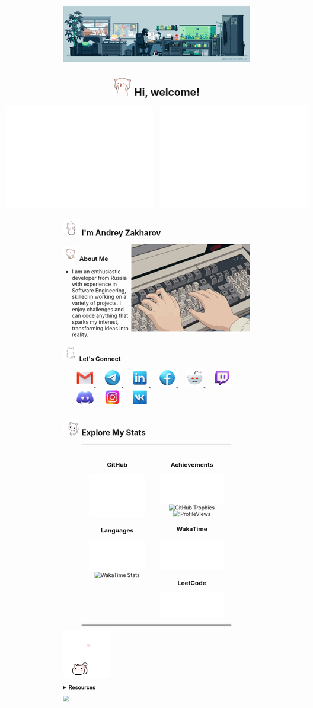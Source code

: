 <p align="center">
  <img src="/resources/banner1.gif" alt="Banner">
</p>

<div align="center">
  <h1>
    <img src="/resources/cat_jump.gif" alt="Cat" width="50"/>
    Hi, welcome!</h1>
</div>

<div align="center" style="display: flex; justify-content: center; gap: 20px; margin-top: 20px;">
  <img src="metrics/metrics.plugin.isocalendar.fullyear.svg" alt="Commit Calendar" width="400">
  <img src="metrics/metrics.plugin.habits.charts.svg" alt="Coding Activity" width="400">
</div>

<h2>
  <img src="/resources/gokittygo.gif" alt="Cat" width="45"/>
  I'm Andrey Zakharov
</h2>

<img align="right" src="/resources/keyboard1.gif" alt="Keyboard GIF" width="320"/>

<h3>
  <img src="/resources/WaitingPeachCat.gif" alt="Cat" width="40"/>
  About Me
</h3>

<ul>
  <li>I am an enthusiastic developer from Russia with experience in Software Engineering, skilled in working on a variety of projects. I enjoy challenges and can code anything that sparks my interest, transforming ideas into reality.
  </li>
</ul>

<h3>
  <img src="/resources/cutekitty.gif" alt="Cat" width="40"/>
  Let's Connect
</h3>

<ul>    
<div style="margin-top: 10px;">
  <a href="mailto:Andrey.Zakharov.Contact@gmail.com" title="Andrey.Zakharov.Contact@gmail.com" target="_blank" style="margin: 0 10px;">
    <img src="/resources/icons8-gmail-94.png" alt="Gmail" width="50">
  </a>
  <a href="https://t.me/TheAndreyZakharov" title="https://t.me/TheAndreyZakharov" target="_blank" style="margin: 0 10px;">
    <img src="/resources/icons8-telegram-94.png" alt="Telegram" width="50">
  </a>
  <a href="https://www.linkedin.com/in/TheAndreyZakharov" title="https://www.linkedin.com/in/TheAndreyZakharov" target="_blank" style="margin: 0 10px;">
    <img src="/resources/icons8-linkedin-94.png" alt="LinkedIn" width="50">
  </a>
  <a href="" title="not yet" target="_blank" style="margin: 0 10px;">
    <img src="/resources/icons8-facebook-94.png" alt="Facebook" width="50">
  </a>
  <a href="https://www.reddit.com/user/TheAndreyZakharov" title="https://www.reddit.com/user/TheAndreyZakharov" target="_blank" style="margin: 0 10px;">
    <img src="/resources/icons8-reddit-94.png" alt="Reddit" width="50">
  </a>
  <a href="" title="not yet" target="_blank" style="margin: 0 10px;">
    <img src="/resources/icons8-twitch-94.png" alt="Twitch" width="50">
  </a>
  <a href="" title="not yet" target="_blank" style="margin: 0 10px;">
    <img src="/resources/icons8-discord-94.png" alt="Discord" width="50">
  </a>
  <a href="" title="not yet" target="_blank" style="margin: 0 10px;">
    <img src="/resources/icons8-instagram-94.png" alt="Instagram" width="50">
  </a>
  <a href="" title="not yet" target="_blank" style="margin: 0 10px;">
    <img src="/resources/icons8-vk-94.png" alt="VK" width="50">
  </a>
</div>
</ul>

<h2>
  <img src="/resources/CatNomsCherryBlossom.gif" alt="Cat" width="45"/>
  Explore My Stats
</h2>

<div align="center">
  <table style="width: 80%; margin-top: 20px; border-collapse: collapse;">
    <tr>
      <td style="text-align: center; vertical-align: top; padding: 20px;">
        <h3>GitHub</h3>
        <img src="metrics/github-metrics.svg" alt="GitHub Metrics" width="400">
        <h3>Languages</h3>
        <img src="metrics/metrics.plugin.languages.svg" alt="Languages" width="400"> <br>
        <img src="https://github-readme-stats.vercel.app/api/wakatime?username=TheAndreyZakharov&layout=compact&hide_title=true&hide_border=true&bg_color=00000000&border_radius=0" alt="WakaTime Stats" width="400">
      </td>
      <td style="text-align: center; vertical-align: top; padding: 20px;" rowspan="2">
        <h3>Achievements</h3>
        <img src="metrics/metrics.plugin.achievements.svg" alt="Achievements" width="400"> <br>
        <img src="https://github-profile-trophy.vercel.app/?username=TheAndreyZakharov&theme=onedark&no-bg=true&margin-w=15&margin-h=15&column=6&rank=-?" alt="GitHub Trophies" width="400"> <br>
        <img src="https://count.getloli.com/@ProfileViews?name=ProfileViews&theme=rule34&padding=12&offset=0&align=center&scale=0.7&pixelated=1&darkmode=0" alt=":ProfileViews" />        
        <h3>WakaTime</h3>
        <img src="metrics/metrics.plugin.wakatime.svg" alt="WakaTime.svg" width="400">
        <h3>LeetCode</h3>
        <img src="metrics/metrics.plugin.leetcode.svg" alt="LeetCode.svg" width="400">
      </td>
    </tr>
  </table>
</div>

<p align="left">
  <img src="/resources/kittycat.gif" alt="Cat">
</p>

<details>
  <summary><strong>Resources</strong>
  </summary>
  <p>
    Below is a collection of resources that contributed to the development of this README. Some were directly used, while others served as sources of inspiration, guiding its structure and enhancing clarity.
  </p>
  <ul>
    <li><a href="https://github.com/abhisheknaiidu/awesome-github-profile-readme">Awesome GitHub Profile Readme</a></li>
    <li><a href="https://github.com/rzashakeri/beautify-github-profile">Beautify GitHub Profile</a></li>
    <li><a href="https://github.com/lowlighter/metrics">Lowlighter Metrics</a></li>
    <li><a href="https://github.com/Ileriayo/markdown-badges">Markdown Badges</a></li>
    <li><a href="https://github.com/anuraghazra/github-readme-stats">Anurag's GitHub Stats</a></li>
    <li><a href="https://github.com/DenverCoder1/github-readme-streak-stats">GitHub Streak Stats</a></li>
    <li><a href="https://github.com/ryo-ma/github-profile-trophy">GitHub Profile Trophy</a></li>
    <li><a href="https://github.com/Nathan13888/VisitorBadgeReloaded?tab=readme-ov-file#migrating-from-visitor-badge">Visitor Badge Reloaded</a></li>
    <li><a href="https://github.com/antonkomarev/github-profile-views-counter">Github Profile Views Counter</a></li> 
    <li><a href="https://github.com/journey-ad/Moe-Counter">Moe Counter</a></li>
    <li><a href="https://github.com/pujux/badge-it?tab=readme-ov-file">Badge It</a></li>
    <li><a href="https://github.com/alexandresanlim/Badges4-README.md-Profile">Badges4 README.md Profile</a></li>
    <li><a href="https://github.com/CLorant/readme-social-icons">Readme Social Icons</a></li>
    <li><a href="https://github.com/yoshi389111/github-profile-3d-contrib">GitHub Profile 3D Contrib</a></li>
  </ul>
</details>

![](https://komarev.com/ghpvc/?username=TheAndreyZakharov&color=blue&style=pixel&label=Profile+Views) <!-- style=plastic / pixel-->

